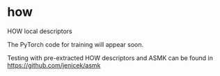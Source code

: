 # how
HOW local descriptors

The PyTorch code for training will appear soon.

Testing with pre-extracted HOW descriptors and ASMK can be found in https://github.com/jenicek/asmk
